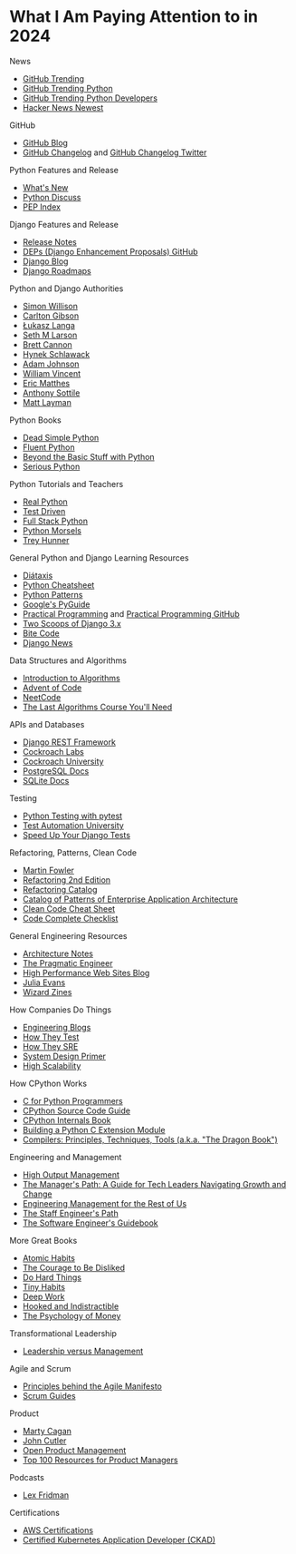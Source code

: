 # What I Am Paying Attention to in 2024

News
* [GitHub Trending](https://github.com/trending)
* [GitHub Trending Python](https://github.com/trending/python)
* [GitHub Trending Python Developers](https://github.com/trending/developers/python?since=daily)
* [Hacker News Newest](https://news.ycombinator.com/newest)

GitHub
* [GitHub Blog](https://github.blog)  
* [GitHub Changelog](https://github.blog/changelog/) and [GitHub Changelog Twitter](https://twitter.com/GHchangelog)

Python Features and Release
* [What's New](https://docs.python.org/dev/whatsnew/)
* [Python Discuss](https://discuss.python.org)
* [PEP Index](https://www.python.org/dev/peps)

Django Features and Release
* [Release Notes](https://docs.djangoproject.com/en/dev/releases/)
* [DEPs (Django Enhancement Proposals) GitHub](https://github.com/django/deps)
* [Django Blog](https://www.djangoproject.com/weblog/)
* [Django Roadmaps](https://code.djangoproject.com/wiki)

Python and Django Authorities
* [Simon Willison](https://simonwillison.net/)
* [Carlton Gibson](https://noumenal.es/)
* [Łukasz Langa](https://lukasz.langa.pl/python/developer-in-residence/)
* [Seth M Larson](https://sethmlarson.dev/)
* [Brett Cannon](https://snarky.ca/)
* [Hynek Schlawack](https://hynek.me/)
* [Adam Johnson](https://adamj.eu/)
* [William Vincent](https://learndjango.com/)
* [Eric Matthes](https://ehmatthes.com/)
* [Anthony Sottile](https://www.youtube.com/anthonywritescode)
* [Matt Layman](https://www.mattlayman.com/)

Python Books
* [Dead Simple Python](https://www.amazon.com/Dead-Simple-Python-Idiomatic-Programmers/dp/1718500920)
* [Fluent Python](https://www.amazon.com/Fluent-Python-Concise-Effective-Programming/dp/1491946008)
* [Beyond the Basic Stuff with Python](https://nostarch.com/beyond-basic-stuff-python)
* [Serious Python](https://nostarch.com/seriouspython)

Python Tutorials and Teachers
* [Real Python](https://realpython.com/)
* [Test Driven](https://testdriven.io/blog/)
* [Full Stack Python](https://www.fullstackpython.com)
* [Python Morsels](https://www.pythonmorsels.com/articles/)
* [Trey Hunner](https://treyhunner.com/)

General Python and Django Learning Resources
* [Diátaxis](https://diataxis.fr/)
* [Python Cheatsheet](https://gto76.github.io/python-cheatsheet/)
* [Python Patterns](https://python-patterns.guide/)
* [Google's PyGuide](https://google.github.io/styleguide/pyguide.html)
* [Practical Programming](https://dabeaz-course.github.io/practical-python/) and [Practical Programming GitHub](https://github.com/dabeaz-course/practical-python)
* [Two Scoops of Django 3.x](https://www.feldroy.com/books/two-scoops-of-django-3-x)
* [Bite Code](https://www.bitecode.dev/)
* [Django News](https://django-news.com/)
  
Data Structures and Algorithms
* [Introduction to Algorithms](https://www.amazon.com/Introduction-Algorithms-fourth-Thomas-Cormen/dp/026204630X/)
* [Advent of Code](https://adventofcode.com/)
* [NeetCode](https://neetcode.io/)
* [The Last Algorithms Course You'll Need](https://theprimeagen.github.io/fem-algos/)

APIs and Databases
* [Django REST Framework](https://www.django-rest-framework.org/)
* [Cockroach Labs](https://www.cockroachlabs.com/)
* [Cockroach University](https://university.cockroachlabs.com/courses/)
* [PostgreSQL Docs](https://www.postgresql.org/docs/)
* [SQLite Docs](https://www.sqlite.org/docs.html)

Testing
* [Python Testing with pytest](https://pragprog.com/titles/bopytest2/python-testing-with-pytest-second-edition/)
* [Test Automation University](https://testautomationu.applitools.com/)
* [Speed Up Your Django Tests](https://adamchainz.gumroad.com/l/suydt)

Refactoring, Patterns, Clean Code
* [Martin Fowler](https://martinfowler.com)
* [Refactoring 2nd Edition](https://martinfowler.com/articles/refactoring-2nd-ed.html)
* [Refactoring Catalog](https://refactoring.com/catalog/)
* [Catalog of Patterns of Enterprise Application Architecture](https://martinfowler.com/eaaCatalog/)
* [Clean Code Cheat Sheet](https://github.com/charlax/professional-programming/blob/master/cheatsheets/Clean-Code-V2.4.pdf)
* [Code Complete Checklist](https://www.matthewjmiller.net/files/cc2e_checklists.pdf)

General Engineering Resources
* [Architecture Notes](https://architecturenotes.co/)
* [The Pragmatic Engineer](https://blog.pragmaticengineer.com/)
* [High Performance Web Sites Blog](http://stevesouders.com/)
* [Julia Evans](https://jvns.ca/)
* [Wizard Zines](https://wizardzines.com/)

How Companies Do Things
* [Engineering Blogs](https://github.com/kilimchoi/engineering-blogs)
* [How They Test](https://github.com/abhivaikar/howtheytest)
* [How They SRE](https://github.com/upgundecha/howtheysre)
* [System Design Primer](https://github.com/donnemartin/system-design-primer)
* [High Scalability](http://highscalability.com/)

How CPython Works
* [C for Python Programmers](https://realpython.com/c-for-python-programmers/)
* [CPython Source Code Guide](https://realpython.com/cpython-source-code-guide/ )
* [CPython Internals Book](https://realpython.com/products/cpython-internals-book/)
* [Building a Python C Extension Module](https://realpython.com/build-python-c-extension-module/)
* [Compilers: Principles, Techniques, Tools (a.k.a. "The Dragon Book")](https://www.amazon.com/Compilers-Principles-Techniques-Tools-2nd/dp/0321486811)

Engineering and Management
* [High Output Management](https://www.amazon.com/dp/B015VACHOK)
* [The Manager's Path: A Guide for Tech Leaders Navigating Growth and Change](https://www.amazon.com/Managers-Path-Leaders-Navigating-Growth/dp/1491973897)
* [Engineering Management for the Rest of Us](https://www.amazon.com/Engineering-Management-Rest-Sarah-Drasner-ebook/dp/B0BGYVDX35)
* [The Staff Engineer's Path](https://www.oreilly.com/library/view/the-staff-engineers/9781098118723/)
* [The Software Engineer's Guidebook](https://www.engguidebook.com/)

More Great Books
* [Atomic Habits](https://jamesclear.com/atomic-habits)
* [The Courage to Be Disliked](https://www.amazon.com/Courage-Be-Disliked-Phenomenon-Happiness/dp/1501197274)
* [Do Hard Things](https://www.amazon.com/Hard-Things-Resilience-Surprising-Toughness/dp/006309861X)
* [Tiny Habits](https://www.amazon.com/Tiny-Habits-Changes-Change-Everything/dp/0358003326)
* [Deep Work](https://www.amazon.com/Deep-Work-Focused-Success-Distracted/dp/1455586692)
* [Hooked and Indistractible](https://www.nirandfar.com)
* [The Psychology of Money](https://www.amazon.com/Psychology-Money-Timeless-lessons-happiness/dp/0857197681)

Transformational Leadership
* [Leadership versus Management](https://www.linkedin.com/posts/marcus-koehnlein_leadership-management-organization-activity-7070036302271762432-Hhly/?)

Agile and Scrum
* [Principles behind the Agile Manifesto](https://agilemanifesto.org/principles.html)
* [Scrum Guides](http://www.scrumguides.org/scrum-guide.html)

Product
* [Marty Cagan](https://www.linkedin.com/in/cagan)
* [John Cutler](https://cutlefish.substack.com/)
* [Open Product Management](https://github.com/ProductHired/open-product-management)
* [Top 100 Resources for Product Managers](https://www.sachinrekhi.com/top-resources-for-product-managers)

Podcasts
* [Lex Fridman](https://www.youtube.com/c/lexfridman)

Certifications
* [AWS Certifications](https://aws.amazon.com/certification/)
* [Certified Kubernetes Application Developer (CKAD)](https://training.linuxfoundation.org/certification/certified-kubernetes-application-developer-ckad/)


<!--
Natalia
Mariusz

https://www.developing.dev/p/5-skills-all-10x-engineers-have
https://twitter.com/ryanlpeterman/


https://podcasters.spotify.com/pod/show/corepy/episodes/

https://www.youtube.com/watch?v=PGZPSWZSkJI | Python 3.11 Release - YouTube
https://www.youtube.com/watch?v=AHT2l3hcIJg | (8) Python 3.10 Release Stream — with Pablo Galindo - YouTube

* [Design Patterns for Humans GitHub](https://github.com/kamranahmedse/design-patterns-for-humans)

PyVideo



JPMC

Check Notes
https://www.annualreview.life/ | The Ultimate Annual Review

2022 Personal Annual Report
https://fsmisc.s3.ca-central-1.amazonaws.com/2022+AR.pdf | https://fsmisc.s3.ca-central-1.amazonaws.com/2022+AR.pdf
https://fs.blog/annual-review/ | My Annual Report Framework

https://jvns.ca/blog/brag-documents/ | Get your work recognized: write a brag document

https://jacobian.org/2020/mar/13/layoffs-are-coming/
https://jacobian.org/2022/nov/9/transition-files/ | You should maintain a transition file - Jacob Kaplan-Moss
https://jacobian.org/help/ | Ways I'm available to help - Jacob Kaplan-Moss
https://twitter.com/andrewgodwin/status/1528830167598174208 | Andrew Godwin on Twitter: "I hope nobody needs this advice, but it's good nonetheless - a recession is likely coming, and layoffs soon after." / Twitter

https://en.wikipedia.org/wiki/T-shaped_skills | T-shaped skills - Wikipedia

Memory
* [Method of Loci Wikipedia](https://en.wikipedia.org/wiki/Method_of_loci)

https://snarky.ca/tag/syntactic-sugar/ | syntactic sugar - Tall, Snarky Canadian

https://nostarch.com/real-world-python | Real-World Python | No Starch Press

http://highscalability.com/start-here/ | Start Here - High Scalability -
http://highscalability.com/all-time-favorites/ | All Time Favorites -

https://2022.djangocon.us/talks/massively-increase-your-productivity-on/ | Massively increase your productivity on personal projects with comprehensive documentation and automated tests | DjangoCon US

https://frontendmasters.com/courses/algorithms/ | Algorithms & Data Structures | Learn Algorithms with TypeScript for Interviews

https://github.com/DanielJSottile/programming-notes/blob/master/notes.md

https://martinfowler.com/architecture/ | Software Architecture Guide

Bash docs
https://grymoire.com/Unix/Awk.html
https://grymoire.com/Unix/Grep.html
https://www.grymoire.com/Unix/Sed.html

https://git-scm.com/ | Git
https://git-scm.com/docs | Git - Reference

Bitbucket

Git Book
Boost your DX
-->
